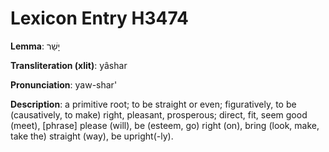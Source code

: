 # Lexicon Entry H3474

**Lemma**: יָשַׁר

**Transliteration (xlit)**: yâshar

**Pronunciation**: yaw-shar'

**Description**:
a primitive root; to be straight or even; figuratively, to be (causatively, to make) right, pleasant, prosperous; direct, fit, seem good (meet), [phrase] please (will), be (esteem, go) right (on), bring (look, make, take the) straight (way), be upright(-ly).
